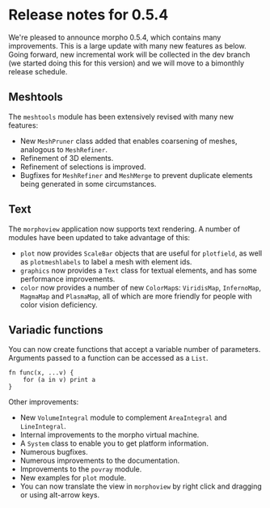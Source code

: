 # Release notes for 0.5.4

We're pleased to announce morpho 0.5.4, which contains many improvements. This is a large update with many new features as below. Going forward, new incremental work will be collected in the dev branch (we started doing this for this version) and we will move to a bimonthly release schedule. 

## Meshtools

The `meshtools` module has been extensively revised with many new features: 

* New `MeshPruner` class added that enables coarsening of meshes, analogous to `MeshRefiner`. 
* Refinement of 3D elements.
* Refinement of selections is improved.
* Bugfixes for `MeshRefiner` and `MeshMerge` to prevent duplicate elements being generated in some circumstances. 

## Text

The `morphoview` application now supports text rendering. A number of modules have been updated to take advantage of this: 

* `plot` now provides `ScaleBar` objects that are useful for `plotfield`, as well as `plotmeshlabels` to label a mesh with element ids. 
* `graphics` now provides a `Text` class for textual elements, and has some performance improvements. 
* `color` now provides a number of new `ColorMap`s: `ViridisMap`, `InfernoMap`, `MagmaMap` and `PlasmaMap`, all of which are more friendly for people with color vision deficiency. 

## Variadic functions

You can now create functions that accept a variable number of parameters. Arguments passed to a function can be accessed as a `List`. 

    fn func(x, ...v) {
        for (a in v) print a
    }

Other improvements:

* New `VolumeIntegral` module to complement `AreaIntegral` and `LineIntegral`. 
* Internal improvements to the morpho virtual machine. 
* A `System` class to enable you to get platform information. 
* Numerous bugfixes. 
* Numerous improvements to the documentation.
* Improvements to the `povray` module. 
* New examples for `plot` module. 
* You can now translate the view in `morphoview` by right click and dragging or using alt-arrow keys. 
